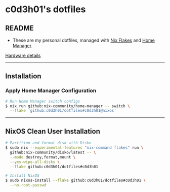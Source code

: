# **c0d3h01's dotfiles**

## README

- These are my personal dotfiles, managed with [Nix Flakes](https://nixos.org/manual/nix/stable/command-ref/new-cli/nix3-flake) and [Home Manager](https://nix-community.github.io/home-manager/).  

[Hardware details](https://github.com/c0d3h01/dotfiles/blob/master/docs/hardware.md)

---

## Installation

### Apply Home Manager Configuration

```bash
# Run Home Manager switch configs
$ nix run github:nix-community/home-manager -- switch \
  --flake 'github:c0d3h01/dotfiles#c0d3h01@nixos'
```

---

## NixOS Clean User Installation

```bash
# Partition and format disk with Disko
$ sudo nix --experimental-features "nix-command flakes" run \
  github:nix-community/disko/latest -- \
  --mode destroy,format,mount \
  --yes-wipe-all-disks \
  --flake github:c0d3h01/dotfiles#c0d3h01

# Install NixOS
$ sudo nixos-install --flake github:c0d3h01/dotfiles#c0d3h01 \
  --no-root-passwd
```
